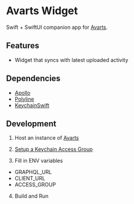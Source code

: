 # Avarts Widget

Swift + SwiftUI companion app for [Avarts](https://github.com/ethanfann/avarts).

## Features

- Widget that syncs with latest uploaded activity

## Dependencies

- [Apollo](https://github.com/apollographql/apollo-ios)
- [Polyline](https://github.com/raphaelmor/Polyline)
- [KeychainSwift](https://github.com/evgenyneu/keychain-swift)

## Development

1. Host an instance of [Avarts](https://github.com/ethanfann/avarts)

2. [Setup a Keychain Access Group](https://developer.apple.com/documentation/security/keychain_services/keychain_items/sharing_access_to_keychain_items_among_a_collection_of_apps)

3. Fill in ENV variables

- GRAPHQL_URL
- CLIENT_URL
- ACCESS_GROUP

4. Build and Run
